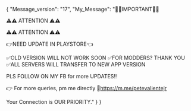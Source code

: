 { "Message_version": "17", "My_Message": "📌📌IMPORTANT📌📌

⚠️⚠️ ATTENTION ⚠️⚠️

⚠️⚠️ ATTENTION ⚠️⚠️

👉NEED UPDATE IN PLAYSTORE👈

✅OLD VERSION WILL NOT WORK SOON ✅FOR MODDERS? THANK YOU ✅ALL SERVERS WILL TRANSFER TO NEW APP VERSION

PLS FOLLOW ON MY FB for more UPDATES!!

👉 For more queries, pm me directly 🔗https://m.me/petevalientejr

Your Connection is OUR PRIORITY." } }
